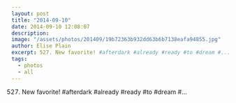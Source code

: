 ```yaml
---
layout: post
title: "2014-09-10"
date: 2014-09-10 12:08:07
description: 
image: "/assets/photos/201409/19b72363b932dd63b6b7138eafa94855.jpg"
author: Elise Plain
excerpt: 527. New favorite! #afterdark #already #ready #to #dream #...
tags: 
  - photos
  - all
---
```


527. New favorite! #afterdark #already #ready #to #dream #...
<p></p>
